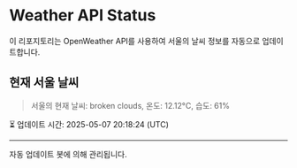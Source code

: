 
# Weather API Status

이 리포지토리는 OpenWeather API를 사용하여 서울의 날씨 정보를 자동으로 업데이트합니다.

## 현재 서울 날씨
> 서울의 현재 날씨: broken clouds, 온도: 12.12°C, 습도: 61%

⏳ 업데이트 시간: 2025-05-07 20:18:24 (UTC)

---
자동 업데이트 봇에 의해 관리됩니다.
